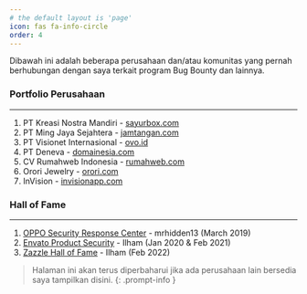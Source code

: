 ```yaml
---
# the default layout is 'page'
icon: fas fa-info-circle
order: 4
---
```


Dibawah ini adalah beberapa perusahaan dan/atau komunitas yang pernah berhubungan dengan saya terkait program Bug Bounty dan lainnya.

### Portfolio Perusahaan
- - -
1. PT Kreasi Nostra Mandiri - [sayurbox.com](https://www.sayurbox.com/)
2. PT Ming Jaya Sejahtera - [jamtangan.com](https://www.jamtangan.com/)
3. PT Visionet Internasional - [ovo.id](https://www.ovo.id/)
4. PT Deneva - [domainesia.com](https://www.domainesia.com/)
5. CV Rumahweb Indonesia - [rumahweb.com](https://www.rumahweb.com/)
6. Orori Jewelry - [orori.com](https://www.orori.com)
7. InVision - [invisionapp.com](https://www.invisionapp.com/)
   

### Hall of Fame
- - -
1. [OPPO Security Response Center](https://security.oppo.com/en/charts) - mrhidden13 (March 2019)
2. [Envato Product Security](https://webuild.envato.com/helpful-hacker/) - Ilham (Jan 2020 & Feb 2021)
3. [Zazzle Hall of Fame](https://www.zazzle.com/hackers.txt) - Ilham (Feb 2022)

> Halaman ini akan terus diperbaharui jika ada perusahaan lain bersedia saya tampilkan disini.
{: .prompt-info }